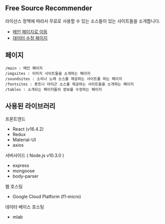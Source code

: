 ## Free Source Recommender

라이선스 정책에 따라서 무료로 사용할 수 있는 소스들이 있는 사이트들을 소개합니다.

- [메인 페이지로 이동](http://35.239.113.198/main)
- [데이터 수정 페이지](http://35.239.113.198/tables)

## 페이지
```
/main : 메인 페이지
/imgsites : 이미지 사이트들을 소개하는 페이지
/soundsites : 소리나 노래 소스를 제공하는 사이트를 하는 페이지
/fontsites : 폰트나 아이곤 소스를 제공하는 사이트들을 소개하는 페이지
/tables : 소개되는 페이지들의 정보를 수정하는 페이지
```

## 사용된 라이브러리

프론트엔드
* React (v16.4.2)
* Redux 
* Material-UI
* axios

서버사이드 ( Node.js v10.3.0 )
* express
* mongoose
* body-parser

웹 호스팅
* Google Cloud Platform (f1-micro)

데이터 베이스 호스팅
* mlab
